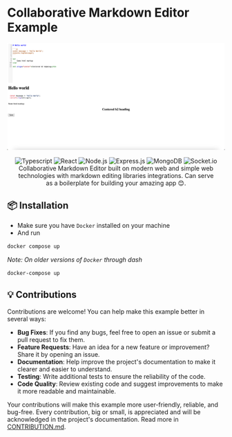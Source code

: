 # Collaborative Markdown Editor Example

![Screenshot](./client/public/screenshot.png)

<div align="center">
  <img src="https://img.shields.io/badge/typescript-%23007ACC.svg?style=for-the-badge&logo=typescript&logoColor=white" alt="Typescript">
  <img src="https://img.shields.io/badge/react-%2320232a.svg?style=for-the-badge&logo=react&logoColor=%2361DAFB" alt="React">
  <img src="https://img.shields.io/badge/node.js-6DA55F?style=for-the-badge&logo=node.js&logoColor=white" alt="Node.js">
  <img src="https://img.shields.io/badge/express.js-%23404d59.svg?style=for-the-badge&logo=express&logoColor=%2361DAFB" alt="Express.js">
  <img src="https://img.shields.io/badge/MongoDB-%234ea94b.svg?style=for-the-badge&logo=mongodb&logoColor=white" alt="MongoDB">
  <img src="https://img.shields.io/badge/Socket.io-black?style=for-the-badge&logo=socket.io&badgeColor=010101" alt="Socket.io">
</div>

<p align="center" style="width: 90%; margin: 0 auto">
Collaborative Markdown Editor built on modern web and simple web technologies with markdown editing libraries integrations. Can serve as a boilerplate for building your amazing app 😊.
</p>

## 📦 Installation
- Make sure you have `Docker` installed on your machine
- And run
```bash
docker compose up
```
_Note: On older versions of `Docker` through dash_
```bash
docker-compose up
```

## 💡 Contributions

Contributions are welcome! You can help make this example better in several ways:

- **Bug Fixes**: If you find any bugs, feel free to open an issue or submit a pull request to fix them.
- **Feature Requests**: Have an idea for a new feature or improvement? Share it by opening an issue.
- **Documentation**: Help improve the project's documentation to make it clearer and easier to understand.
- **Testing**: Write additional tests to ensure the reliability of the code.
- **Code Quality**: Review existing code and suggest improvements to make it more readable and maintainable.

Your contributions will make this example more user-friendly, reliable, and bug-free. Every contribution, big or small, is appreciated and will be acknowledged in the project's documentation. Read more in [CONTRIBUTION.md]('CONTRIBUTION.md').
